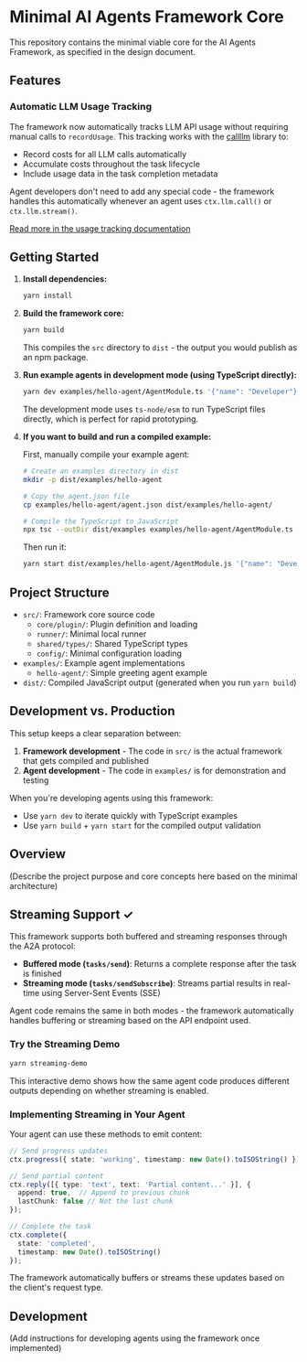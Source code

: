 # Minimal AI Agents Framework Core

This repository contains the minimal viable core for the AI Agents Framework, as specified in the design document.

## Features

### Automatic LLM Usage Tracking

The framework now automatically tracks LLM API usage without requiring manual calls to `recordUsage`. This tracking works with the [callllm](https://www.npmjs.com/package/callllm) library to:

- Record costs for all LLM calls automatically
- Accumulate costs throughout the task lifecycle
- Include usage data in the task completion metadata

Agent developers don't need to add any special code - the framework handles this automatically whenever an agent uses `ctx.llm.call()` or `ctx.llm.stream()`.

[Read more in the usage tracking documentation](docs/usage-tracking.md)

## Getting Started

1.  **Install dependencies:**
    ```bash
    yarn install
    ```

2.  **Build the framework core:**
    ```bash
    yarn build
    ```
    This compiles the `src` directory to `dist` - the output you would publish as an npm package.

3.  **Run example agents in development mode (using TypeScript directly):**
    ```bash
    yarn dev examples/hello-agent/AgentModule.ts '{"name": "Developer"}'
    ```
    The development mode uses `ts-node/esm` to run TypeScript files directly, which is perfect for rapid prototyping.

4.  **If you want to build and run a compiled example:**
    
    First, manually compile your example agent:
    ```bash
    # Create an examples directory in dist
    mkdir -p dist/examples/hello-agent
    
    # Copy the agent.json file
    cp examples/hello-agent/agent.json dist/examples/hello-agent/
    
    # Compile the TypeScript to JavaScript
    npx tsc --outDir dist/examples examples/hello-agent/AgentModule.ts --module NodeNext
    ```
    
    Then run it:
    ```bash
    yarn start dist/examples/hello-agent/AgentModule.js '{"name": "Developer"}'
    ```

## Project Structure

-   `src/`: Framework core source code
    -   `core/plugin/`: Plugin definition and loading
    -   `runner/`: Minimal local runner
    -   `shared/types/`: Shared TypeScript types
    -   `config/`: Minimal configuration loading
-   `examples/`: Example agent implementations
    -   `hello-agent/`: Simple greeting agent example
-   `dist/`: Compiled JavaScript output (generated when you run `yarn build`)

## Development vs. Production

This setup keeps a clear separation between:

1. **Framework development** - The code in `src/` is the actual framework that gets compiled and published
2. **Agent development** - The code in `examples/` is for demonstration and testing

When you're developing agents using this framework:

- Use `yarn dev` to iterate quickly with TypeScript examples
- Use `yarn build` + `yarn start` for the compiled output validation

## Overview

(Describe the project purpose and core concepts here based on the minimal architecture)

## Streaming Support ✓

This framework supports both buffered and streaming responses through the A2A protocol:

- **Buffered mode (`tasks/send`)**: Returns a complete response after the task is finished
- **Streaming mode (`tasks/sendSubscribe`)**: Streams partial results in real-time using Server-Sent Events (SSE)

Agent code remains the same in both modes - the framework automatically handles buffering or streaming based on the API endpoint used.

### Try the Streaming Demo

```bash
yarn streaming-demo
```

This interactive demo shows how the same agent code produces different outputs depending on whether streaming is enabled.

### Implementing Streaming in Your Agent

Your agent can use these methods to emit content:

```typescript
// Send progress updates
ctx.progress({ state: 'working', timestamp: new Date().toISOString() });

// Send partial content
ctx.reply([{ type: 'text', text: 'Partial content...' }], { 
  append: true,  // Append to previous chunk
  lastChunk: false // Not the last chunk
});

// Complete the task
ctx.complete({
  state: 'completed',
  timestamp: new Date().toISOString()
});
```

The framework automatically buffers or streams these updates based on the client's request type.

## Development

(Add instructions for developing agents using the framework once implemented) 